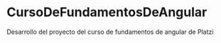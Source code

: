 # CursoDeFundamentosDeAngular
Desarrollo del proyecto del curso de fundamentos de angular de Platzi
